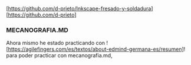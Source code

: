 [https://github.com/d-prieto/Inkscape-fresado-y-soldadura]
[https://github.com/d-prieto]
### MECANOGRAFIA.MD
Ahora mismo he estado practicando con ![https://agilefingers.com/es/textos/about-edmind-germana-es/resumen]! para poder practicar con mecanografia.md,


